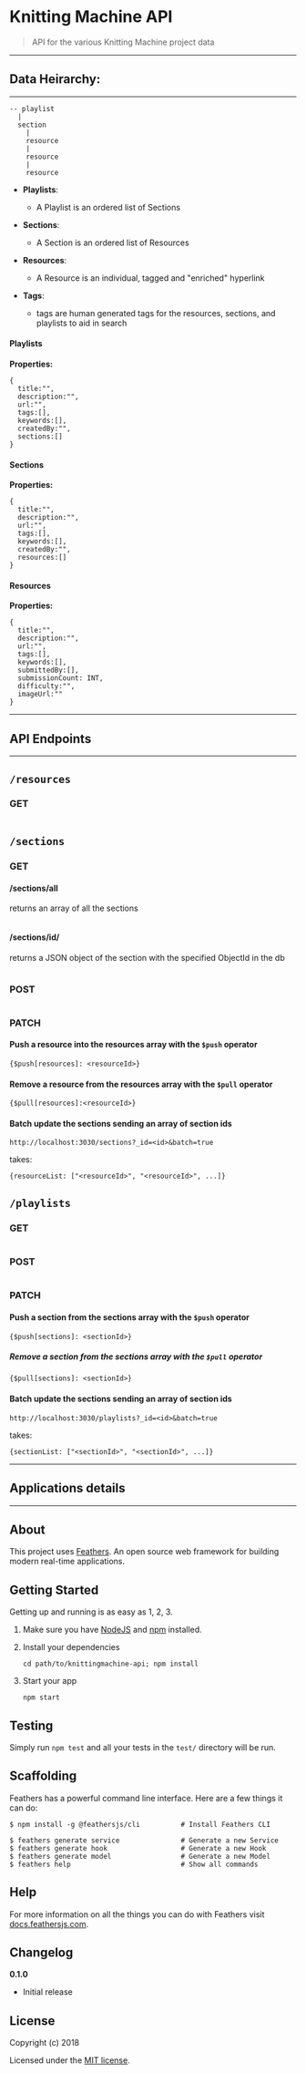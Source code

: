 # Knitting Machine API

> API for the various Knitting Machine project data



***
## Data Heirarchy:
***

```
-- playlist
  |
  section
    |
    resource
    |
    resource
    |
    resource

```

- **Playlists**:
  - A Playlist is an ordered list of Sections
- **Sections**:
  - A Section is an ordered list of Resources
- **Resources**:
  - A Resource is an individual, tagged and "enriched" hyperlink

- **Tags**:
  - tags are human generated tags for the resources, sections, and playlists to aid in search


#### Playlists

**Properties:**

```
{
  title:"",
  description:"",
  url:"",
  tags:[],
  keywords:[],
  createdBy:"",
  sections:[]
}
```


#### Sections

**Properties:**

```
{
  title:"",
  description:"",
  url:"",
  tags:[],
  keywords:[],
  createdBy:"",
  resources:[]
}
```



#### Resources

**Properties:**

```
{
  title:"",
  description:"",
  url:"",
  tags:[],
  keywords:[],
  submittedBy:[],
  submissionCount: INT,
  difficulty:"",
  imageUrl:""
}

```

***
## API Endpoints
***

## `/resources`

### GET

```

```

## `/sections`

### GET

#### /sections/all

returns an array of all the sections
```

```

#### /sections/id/<id>

returns a JSON object of the section with the specified ObjectId in the db
```

```


### POST

```

```


### PATCH

#### Push a resource into the resources array with the `$push` operator
```
{$push[resources]: <resourceId>}
```

#### Remove a resource from the resources array with the `$pull` operator
```
{$pull[resources]:<resourceId>}
```

#### Batch update the sections sending an array of section ids
```
http://localhost:3030/sections?_id=<id>&batch=true
```

takes:

```
{resourceList: ["<resourceId>", "<resourceId>", ...]}
```

## `/playlists`

### GET

```

```
### POST

```

```


### PATCH

#### Push a section from the sections array with the `$push` operator
```
{$push[sections]: <sectionId>}
```



##### Remove a section from the sections array with the `$pull` operator
```
{$pull[sections]: <sectionId>}
```

#### Batch update the sections sending an array of section ids
```
http://localhost:3030/playlists?_id=<id>&batch=true
```

takes:

```
{sectionList: ["<sectionId>", "<sectionId>", ...]}
```

<!--
### GET /resources


```
<insert example endpoint here>
```

### GET /sections

```
<insert example endpoint here>
```

### GET /playlists

```
<insert example endpoint here>
``` -->



***
## Applications details
***

## About

This project uses [Feathers](http://feathersjs.com). An open source web framework for building modern real-time applications.

## Getting Started

Getting up and running is as easy as 1, 2, 3.

1. Make sure you have [NodeJS](https://nodejs.org/) and [npm](https://www.npmjs.com/) installed.
2. Install your dependencies

    ```
    cd path/to/knittingmachine-api; npm install
    ```

3. Start your app

    ```
    npm start
    ```

## Testing

Simply run `npm test` and all your tests in the `test/` directory will be run.

## Scaffolding

Feathers has a powerful command line interface. Here are a few things it can do:

```
$ npm install -g @feathersjs/cli          # Install Feathers CLI

$ feathers generate service               # Generate a new Service
$ feathers generate hook                  # Generate a new Hook
$ feathers generate model                 # Generate a new Model
$ feathers help                           # Show all commands
```

## Help

For more information on all the things you can do with Feathers visit [docs.feathersjs.com](http://docs.feathersjs.com).

## Changelog

__0.1.0__

- Initial release

## License

Copyright (c) 2018

Licensed under the [MIT license](LICENSE).
